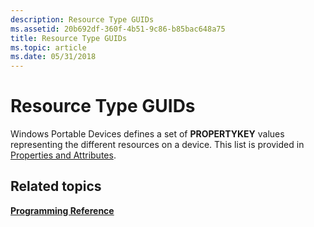 ```yaml
---
description: Resource Type GUIDs
ms.assetid: 20b692df-360f-4b51-9c86-b85bac648a75
title: Resource Type GUIDs
ms.topic: article
ms.date: 05/31/2018
---
```


# Resource Type GUIDs

Windows Portable Devices defines a set of **PROPERTYKEY** values representing the different resources on a device. This list is provided in [Properties and Attributes](properties-and-attributes.md).

## Related topics

<dl> <dt>

[**Programming Reference**](programming-reference.md)
</dt> </dl>

 

 



